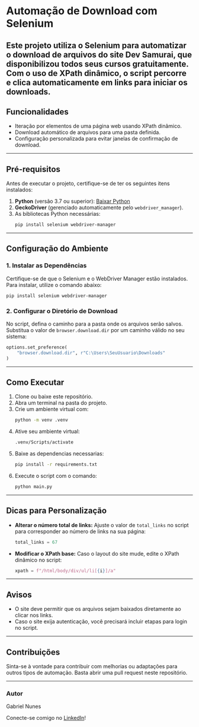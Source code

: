 # Automação de Download com Selenium
Este projeto utiliza o Selenium para automatizar o download de arquivos do site Dev Samurai, que disponibilizou todos seus cursos gratuitamente. Com o uso de XPath dinâmico, o script percorre e clica automaticamente em links para iniciar os downloads.
---

## **Funcionalidades**
- Iteração por elementos de uma página web usando XPath dinâmico.
- Download automático de arquivos para uma pasta definida.
- Configuração personalizada para evitar janelas de confirmação de download.

---

## **Pré-requisitos**
Antes de executar o projeto, certifique-se de ter os seguintes itens instalados:

1. **Python** (versão 3.7 ou superior): [Baixar Python](https://www.python.org/downloads/)
2. **GeckoDriver** (gerenciado automaticamente pelo `webdriver_manager`).
3. As bibliotecas Python necessárias:
   ```bash
   pip install selenium webdriver-manager
   ```

---

## **Configuração do Ambiente**

### 1. Instalar as Dependências
Certifique-se de que o Selenium e o WebDriver Manager estão instalados. Para instalar, utilize o comando abaixo:
```bash
pip install selenium webdriver-manager
```

### 2. Configurar o Diretório de Download
No script, defina o caminho para a pasta onde os arquivos serão salvos. Substitua o valor de `browser.download.dir` por um caminho válido no seu sistema:
```python
options.set_preference(
    "browser.download.dir", r"C:\Users\SeuUsuario\Downloads"
)
```

---

## **Como Executar**

1. Clone ou baixe este repositório.
2. Abra um terminal na pasta do projeto.
3. Crie um ambiente virtual com:
   ```bash
   python -m venv .venv
   ```
4. Ative seu ambiente virtual:
   ```bash
   .venv/Scripts/activate
   ```
5. Baixe as dependencias necessarias: 
   ```bash
   pip install -r requirements.txt
   ```
6. Execute o script com o comando:
   ```bash
   python main.py
   ```

---

## **Dicas para Personalização**

- **Alterar o número total de links:**
  Ajuste o valor de `total_links` no script para corresponder ao número de links na sua página:
  ```python
  total_links = 67
  ```

- **Modificar o XPath base:**
  Caso o layout do site mude, edite o XPath dinâmico no script:
  ```python
  xpath = f"/html/body/div/ul/li[{i}]/a"
  ```

---

## **Avisos**
- O site deve permitir que os arquivos sejam baixados diretamente ao clicar nos links.
- Caso o site exija autenticação, você precisará incluir etapas para login no script.

---


## **Contribuições**
Sinta-se à vontade para contribuir com melhorias ou adaptações para outros tipos de automação. Basta abrir uma pull request neste repositório.

---

### **Autor**
Gabriel Nunes

Conecte-se comigo no [LinkedIn](www.linkedin.com/in/gabriel-nunes-72484b318)!
